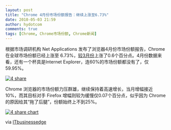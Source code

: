 ```yaml
---
layout: post
title: "Chrome 4月份市场份额报告：继续上涨至6.73%"
date: 2010-05-03 21:59
author: hydotcom
comments: true
tags: [Chrome, Chrome市场份额, Chrome新闻]
---
```

根据市场调研机构 Net Applications 发布了浏览器4月份市场份额报告，Chrome 在全球市场份额已经上涨至 6.73%，[较3月份](http://www.chromi.org/archives/4031)上涨了0.6个百分点。4月份数据来看，还有一个杯具是Internet Explorer，连60%的市场份额都没有了，仅59.95%。

<a href="http://img.chromi.org/2010/05/4-share.png">![](http://img.chromi.org/2010/05/4-share-550x162.png "4 share")</a>

Chrome 浏览器的市场份额力压群雄，继续保持着高速增长，当月增幅接近10%，而其目标对手 Firefox 增幅则较为缓慢仅0.07个百分点，似乎因为 Chrome 的原因给其“拖了后腿”，份额始终上不到25%。

<a href="http://img.chromi.org/2010/05/4-share-chart.png">![](http://img.chromi.org/2010/05/4-share-chart-550x309.png "4 share chart")</a>

via [ITbusinessedge](http://www.itbusinessedge.com/cm/community/news/inf/blog/chrome-gains-browser-share/?cs=40952)

